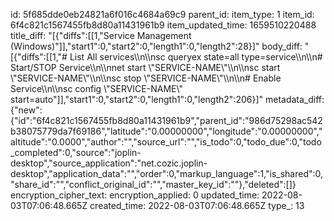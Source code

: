 id: 5f685dde0eb24821a6f016c4684a69c9
parent_id: 
item_type: 1
item_id: 6f4c821c1567455fb8d80a11431961b9
item_updated_time: 1659510220488
title_diff: "[{\"diffs\":[[1,\"Service Management (Windows)\"]],\"start1\":0,\"start2\":0,\"length1\":0,\"length2\":28}]"
body_diff: "[{\"diffs\":[[1,\"# List All services\\\n\\\nsc queryex state=all type=service\\\n\\\n# Start/STOP Service\\\n\\\nnet start \\\"SERVICE-NAME\\\"\\\n\\\nsc start \\\"SERVICE-NAME\\\"\\\n\\\nsc stop \\\"SERVICE-NAME\\\"\\\n\\\n# Enable Service\\\n\\\nsc config \\\"SERVICE-NAME\\\" start=auto\"]],\"start1\":0,\"start2\":0,\"length1\":0,\"length2\":206}]"
metadata_diff: {"new":{"id":"6f4c821c1567455fb8d80a11431961b9","parent_id":"986d75298ac542b38075779da7f69186","latitude":"0.00000000","longitude":"0.00000000","altitude":"0.0000","author":"","source_url":"","is_todo":0,"todo_due":0,"todo_completed":0,"source":"joplin-desktop","source_application":"net.cozic.joplin-desktop","application_data":"","order":0,"markup_language":1,"is_shared":0,"share_id":"","conflict_original_id":"","master_key_id":""},"deleted":[]}
encryption_cipher_text: 
encryption_applied: 0
updated_time: 2022-08-03T07:06:48.665Z
created_time: 2022-08-03T07:06:48.665Z
type_: 13